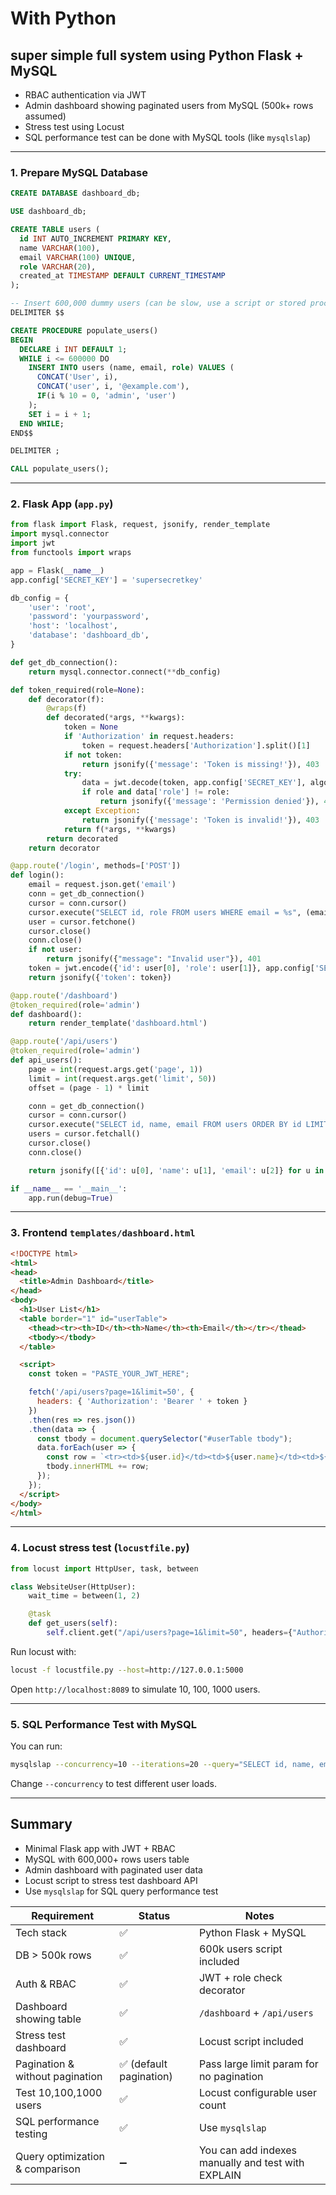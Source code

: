 # With Python
## **super simple full system using Python Flask + MySQL** 

* RBAC authentication via JWT
* Admin dashboard showing paginated users from MySQL (500k+ rows assumed)
* Stress test using Locust
* SQL performance test can be done with MySQL tools (like `mysqlslap`)

---

### 1. Prepare MySQL Database

```sql
CREATE DATABASE dashboard_db;

USE dashboard_db;

CREATE TABLE users (
  id INT AUTO_INCREMENT PRIMARY KEY,
  name VARCHAR(100),
  email VARCHAR(100) UNIQUE,
  role VARCHAR(20),
  created_at TIMESTAMP DEFAULT CURRENT_TIMESTAMP
);

-- Insert 600,000 dummy users (can be slow, use a script or stored procedure)
DELIMITER $$

CREATE PROCEDURE populate_users()
BEGIN
  DECLARE i INT DEFAULT 1;
  WHILE i <= 600000 DO
    INSERT INTO users (name, email, role) VALUES (
      CONCAT('User', i),
      CONCAT('user', i, '@example.com'),
      IF(i % 10 = 0, 'admin', 'user')
    );
    SET i = i + 1;
  END WHILE;
END$$

DELIMITER ;

CALL populate_users();
```

---

### 2. Flask App (`app.py`)

```python
from flask import Flask, request, jsonify, render_template
import mysql.connector
import jwt
from functools import wraps

app = Flask(__name__)
app.config['SECRET_KEY'] = 'supersecretkey'

db_config = {
    'user': 'root',
    'password': 'yourpassword',
    'host': 'localhost',
    'database': 'dashboard_db',
}

def get_db_connection():
    return mysql.connector.connect(**db_config)

def token_required(role=None):
    def decorator(f):
        @wraps(f)
        def decorated(*args, **kwargs):
            token = None
            if 'Authorization' in request.headers:
                token = request.headers['Authorization'].split()[1]
            if not token:
                return jsonify({'message': 'Token is missing!'}), 403
            try:
                data = jwt.decode(token, app.config['SECRET_KEY'], algorithms=["HS256"])
                if role and data['role'] != role:
                    return jsonify({'message': 'Permission denied'}), 401
            except Exception:
                return jsonify({'message': 'Token is invalid!'}), 403
            return f(*args, **kwargs)
        return decorated
    return decorator

@app.route('/login', methods=['POST'])
def login():
    email = request.json.get('email')
    conn = get_db_connection()
    cursor = conn.cursor()
    cursor.execute("SELECT id, role FROM users WHERE email = %s", (email,))
    user = cursor.fetchone()
    cursor.close()
    conn.close()
    if not user:
        return jsonify({"message": "Invalid user"}), 401
    token = jwt.encode({'id': user[0], 'role': user[1]}, app.config['SECRET_KEY'], algorithm="HS256")
    return jsonify({'token': token})

@app.route('/dashboard')
@token_required(role='admin')
def dashboard():
    return render_template('dashboard.html')

@app.route('/api/users')
@token_required(role='admin')
def api_users():
    page = int(request.args.get('page', 1))
    limit = int(request.args.get('limit', 50))
    offset = (page - 1) * limit

    conn = get_db_connection()
    cursor = conn.cursor()
    cursor.execute("SELECT id, name, email FROM users ORDER BY id LIMIT %s OFFSET %s", (limit, offset))
    users = cursor.fetchall()
    cursor.close()
    conn.close()

    return jsonify([{'id': u[0], 'name': u[1], 'email': u[2]} for u in users])

if __name__ == '__main__':
    app.run(debug=True)
```

---

### 3. Frontend `templates/dashboard.html`

```html
<!DOCTYPE html>
<html>
<head>
  <title>Admin Dashboard</title>
</head>
<body>
  <h1>User List</h1>
  <table border="1" id="userTable">
    <thead><tr><th>ID</th><th>Name</th><th>Email</th></tr></thead>
    <tbody></tbody>
  </table>

  <script>
    const token = "PASTE_YOUR_JWT_HERE";

    fetch('/api/users?page=1&limit=50', {
      headers: { 'Authorization': 'Bearer ' + token }
    })
    .then(res => res.json())
    .then(data => {
      const tbody = document.querySelector("#userTable tbody");
      data.forEach(user => {
        const row = `<tr><td>${user.id}</td><td>${user.name}</td><td>${user.email}</td></tr>`;
        tbody.innerHTML += row;
      });
    });
  </script>
</body>
</html>
```

---

### 4. Locust stress test (`locustfile.py`)

```python
from locust import HttpUser, task, between

class WebsiteUser(HttpUser):
    wait_time = between(1, 2)

    @task
    def get_users(self):
        self.client.get("/api/users?page=1&limit=50", headers={"Authorization": "Bearer PASTE_YOUR_JWT_HERE"})
```

Run locust with:

```bash
locust -f locustfile.py --host=http://127.0.0.1:5000
```

Open `http://localhost:8089` to simulate 10, 100, 1000 users.

---

### 5. SQL Performance Test with MySQL

You can run:

```bash
mysqlslap --concurrency=10 --iterations=20 --query="SELECT id, name, email FROM users LIMIT 50 OFFSET 0;" --create-schema=dashboard_db --user=root --password=yourpassword
```

Change `--concurrency` to test different user loads.

---

## Summary

* Minimal Flask app with JWT + RBAC
* MySQL with 600,000+ rows users table
* Admin dashboard with paginated user data
* Locust script to stress test dashboard API
* Use `mysqlslap` for SQL query performance test


| Requirement                     | Status                 | Notes                                              |
| ------------------------------- | ---------------------- | -------------------------------------------------- |
| Tech stack                      | ✅                      | Python Flask + MySQL                               |
| DB > 500k rows                  | ✅                      | 600k users script included                         |
| Auth & RBAC                     | ✅                      | JWT + role check decorator                         |
| Dashboard showing table         | ✅                      | `/dashboard` + `/api/users`                        |
| Stress test dashboard           | ✅                      | Locust script included                             |
| Pagination & without pagination | ✅ (default pagination) | Pass large limit param for no pagination           |
| Test 10,100,1000 users          | ✅                      | Locust configurable user count                     |
| SQL performance testing         | ✅                      | Use `mysqlslap`                                    |
| Query optimization & comparison | ➖                      | You can add indexes manually and test with EXPLAIN |
